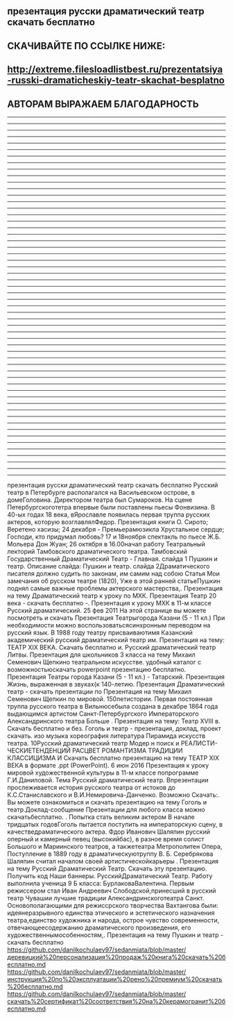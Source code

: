 презентация русски драматический театр скачать бесплатно
--------------------------------------------------
СКАЧИВАЙТЕ ПО ССЫЛКЕ НИЖЕ:
--------------------------------------------------
http://extreme.filesloadlistbest.ru/prezentatsiya-russki-dramaticheskiy-teatr-skachat-besplatno
--------------------------------------------------
АВТОРАМ ВЫРАЖАЕМ БЛАГОДАРНОСТЬ
--------------------------------------------------
--------------------------------------------------
--------------------------------------------------
--------------------------------------------------
--------------------------------------------------
--------------------------------------------------
--------------------------------------------------
--------------------------------------------------
--------------------------------------------------
--------------------------------------------------
--------------------------------------------------
--------------------------------------------------
--------------------------------------------------
--------------------------------------------------
--------------------------------------------------
--------------------------------------------------
--------------------------------------------------
--------------------------------------------------
--------------------------------------------------
--------------------------------------------------
--------------------------------------------------
--------------------------------------------------
--------------------------------------------------
--------------------------------------------------
--------------------------------------------------
--------------------------------------------------
--------------------------------------------------
--------------------------------------------------
--------------------------------------------------
--------------------------------------------------
--------------------------------------------------
--------------------------------------------------
--------------------------------------------------
--------------------------------------------------
--------------------------------------------------
--------------------------------------------------
--------------------------------------------------
--------------------------------------------------
--------------------------------------------------
--------------------------------------------------
--------------------------------------------------
--------------------------------------------------
--------------------------------------------------
--------------------------------------------------
--------------------------------------------------
--------------------------------------------------
--------------------------------------------------
--------------------------------------------------
--------------------------------------------------
--------------------------------------------------
--------------------------------------------------
--------------------------------------------------
--------------------------------------------------
--------------------------------------------------
--------------------------------------------------
--------------------------------------------------
--------------------------------------------------
презентация русски драматический театр скачать бесплатно Русский театр в Петербурге располагался на Васильевском острове, в домеГоловина. Директором театра был Сумароков. На сцене Петербургскоготетра впервые были поставлены пьесы Фонвизина. В 40-ых годах 18 века, вЯрославле появилась первая труппа русских актеров, которую возглавлялФедор. Презентация книги О. Сирото; Веретено хасизы; 24 декабря - Премьерамюзикла Хрустальное сердце; Господи, кто придумал любовь? 17 и 18ноября спектакль по пьесе Ж.Б. Мольера Дон Жуан; 26 октября в 16.00начал работу Театральный лекторий Тамбовского драматического театра. Тамбовский Государственный Драматический Театр - Главная. слайда 1 Пушкин и театр. Описание слайда: Пушкин и театр.  слайда 2Драматического писателя должно судить по законам, им самим над собою Статья Мои замечания об русском театре (1820), Уже в этой ранней статьеПушкин поднял самые важные проблемы актерского мастерства,. Презентация на тему Драматический театр к уроку по МХК. Презентация Театр 20 века - скачать бесплатно -. Презентация к уроку МХК в 11-м классе Русский драматический. 25 фев 2011  На этой странице вы можете посмотреть и скачать Презентация Театрыгорода Казани (5 - 11 кл.)  При необходимости можно воспользоватьсясинхронным переводом на русский язык. В 1988 году театру присваиваютимя  Казанский академический русский драматический театр им. Презентация на тему: ТЕАТР XIX ВЕКА. Скачать бесплатно и. Русский драматический театр Литвы. Презентация для школьников 3 класса на тему Михаил Семенович Щепкино театральном искусстве.   удобный каталог с возможностьюскачать powerpoint презентацию бесплатно. Презентация Театры города Казани (5 - 11 кл.) - Татарский. Презентация Жизнь, выраженная в звуках(к 140-летию. Презентация Драматический театр - скачать презентации по
Презентация на тему Михаил Семенович Щепкин по мировой. 150летистории. Первая постоянная труппа русского театра в Вильнюсебыла создана в декабре 1864 года выдающимся артистом Санкт-Петербургского Императорского Александринcкого театра Больше . Презентация на тему: Театр XVIII в. Скачать бесплатно и без. Гоголь и театр - презентация, доклад, проект скачать. изо музыка хореография литература Пирамида искусств театра.  10Русский драматический театр Модер н поиск и РЕАЛИСТИ- ЧЕСКИЕТЕНДЕНЦИЙ РАСЦВЕТ РОМАНТИЗМА ТРАДИЦИИ КЛАССИЦИЗМА И Скачать бесплатно презентацию на тему ТЕАТР XIX ВЕКА в формате .ppt (PowerPoint). 6 июн 2016  Презентация к уроку мировой художественной культуры в 11-м классе попрограмме Г.И.Даниловой. Тема Русский драматический театр.  Впрезентации прослеживается история русского театра от истоков до К.С.Станиславского и В.И.Немировича-Данченко. Возможно  Скачать:. Вы можете ознакомиться и скачать презентацию на тему Гоголь и театр.Доклад-сообщение  Презентации для любого класса можно скачатьбесплатно. . Попытка стать великим актером В начале тридцатых годовГоголь пытается поступить на императорскую сцену, в качестведраматического актера. Фдор Иванович Шаляпин  русский оперный и камерный певец (высокийбас), в разное время солист Большого и Мариинского театров, а такжетеатра Метрополитен Опера,  Поступление в 1889 году в драматическуютруппу В. Б. Серебрякова Шаляпин считал началом своей артистическойкарьеры . Презентация на тему Русский Драматический Театр. Скачать эту презентацию. Получить код Наши баннеры. РусскийДраматический Театр. Работу выполнила ученица 9 Б класса: БурлаковаВалентина.  Первым режиссером стал Иван Андреевич Слободской,принесший в русский театр Чувашии лучшие традиции Александринскоготеатра Санкт. Основополагающими для режиссрского творчества Вахтангова были: идеянеразрывного единства этического и эстетического назначения театра,единство художника и народа, острое чувство современности, отвечающеесодержанию драматического произведения, его художественнымособенностям,. Презентация на тему Пушкин и театр - скачать бесплатно
https://github.com/danilkochulaev97/sedanmiata/blob/master/деревицкий%20персонализация%20продаж%20книга%20скачать%20бесплатно.md
https://github.com/danilkochulaev97/sedanmiata/blob/master/инструкция%20по%20эксплуатации%20рено%20премиум%20скачать%20бесплатно.md
https://github.com/danilkochulaev97/sedanmiata/blob/master/скачать%20сертификат%20соответствия%20на%20керамогранит%20бесплатно.md
